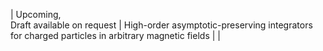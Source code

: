 | Upcoming, <br> Draft available on request | High-order asymptotic-preserving integrators for charged particles in arbitrary magnetic fields | |